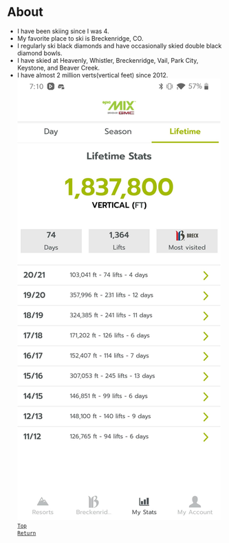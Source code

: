 # About
* I have been skiing since I was 4.
* My favorite place to ski is Breckenridge, CO.
* I regularly ski black diamonds and have occasionally skied double black diamond bowls.
* I have skied at Heavenly, Whistler, Breckenridge, Vail, Park City, Keystone, and Beaver Creek.
* I have almost 2 million verts(vertical feet) since 2012.
![Stats](./images/Stats.jpg)
[`Top`](#about)  
[`Return`](./README.md#floridian-guide-to-skiing)